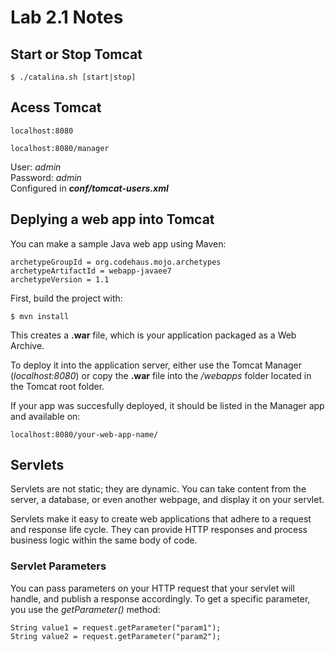 # Lab 2.1 Notes

## Start or Stop Tomcat
```
$ ./catalina.sh [start|stop]
```

## Acess Tomcat
```
localhost:8080
```
```
localhost:8080/manager
```
User: *admin*  
Password: *admin*  
Configured in ***conf/tomcat-users.xml***  

## Deplying a web app into Tomcat
You can make a sample Java web app using Maven:
```
archetypeGroupId = org.codehaus.mojo.archetypes  
archetypeArtifactId = webapp-javaee7  
archetypeVersion = 1.1  
```

First, build the project with:
```
$ mvn install
```

This creates a **.war** file, which is your application packaged as a Web Archive.  

To deploy it into the application server, either use the Tomcat Manager (*localhost:8080*) or copy the **.war** file into the */webapps* folder located in the Tomcat root folder.

If your app was succesfully deployed, it should be listed in the Manager app and available on:
```
localhost:8080/your-web-app-name/
```

## Servlets
Servlets are not static; they are dynamic. You can take content from the server, a database, or even another webpage, and display it on your servlet.

Servlets make it easy to create web applications that adhere to a request and response life cycle. They can provide HTTP responses and process business logic within the same body of code.

### Servlet Parameters
You can pass parameters on your HTTP request that your servlet will handle, and publish a response accordingly. To get a specific parameter, you use the *getParameter()* method:
```
String value1 = request.getParameter("param1");
String value2 = request.getParameter("param2");
```